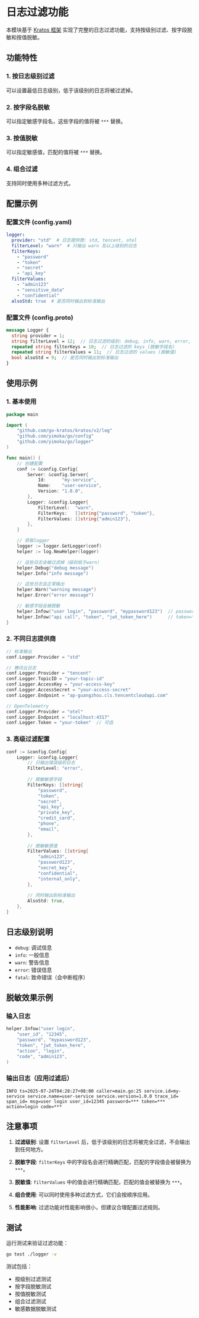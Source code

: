 # 日志过滤功能

本模块基于 [Kratos 框架](https://go-kratos.dev/docs/component/log#filter-%E6%97%A5%E5%BF%97%E8%BF%87%E6%BB%A4) 实现了完整的日志过滤功能，支持按级别过滤、按字段脱敏和按值脱敏。

## 功能特性

### 1. 按日志级别过滤
可以设置最低日志级别，低于该级别的日志将被过滤掉。

### 2. 按字段名脱敏
可以指定敏感字段名，这些字段的值将被 `***` 替换。

### 3. 按值脱敏
可以指定敏感值，匹配的值将被 `***` 替换。

### 4. 组合过滤
支持同时使用多种过滤方式。

## 配置示例

### 配置文件 (config.yaml)

```yaml
logger:
  provider: "std"  # 日志提供商: std, tencent, otel
  filterLevel: "warn"  # 只输出 warn 及以上级别的日志
  filterKeys: 
    - "password"
    - "token"
    - "secret"
    - "api_key"
  filterValues:
    - "admin123"
    - "sensitive_data"
    - "confidential"
  alsoStd: true  # 是否同时输出到标准输出
```

### 配置文件 (config.proto)

```protobuf
message Logger {
  string provider = 1;
  string filterLevel = 12;  // 日志过滤的级别: debug, info, warn, error, fatal
  repeated string filterKeys = 10;  // 日志过滤的 keys (脱敏字段名)
  repeated string filterValues = 11;  // 日志过滤的 values (脱敏值)
  bool alsoStd = 9;  // 是否同时输出到标准输出
}
```

## 使用示例

### 1. 基本使用

```go
package main

import (
    "github.com/go-kratos/kratos/v2/log"
    "github.com/yimoka/go/config"
    "github.com/yimoka/go/logger"
)

func main() {
    // 创建配置
    conf := &config.Config{
        Server: &config.Server{
            Id:      "my-service",
            Name:    "user-service",
            Version: "1.0.0",
        },
        Logger: &config.Logger{
            FilterLevel:  "warn",
            FilterKeys:   []string{"password", "token"},
            FilterValues: []string{"admin123"},
        },
    }

    // 获取logger
    logger := logger.GetLogger(conf)
    helper := log.NewHelper(logger)

    // 这些日志会被过滤掉（级别低于warn）
    helper.Debug("debug message")
    helper.Info("info message")

    // 这些日志会正常输出
    helper.Warn("warning message")
    helper.Error("error message")

    // 敏感字段会被脱敏
    helper.Infow("user login", "password", "mypassword123")  // password=***
    helper.Infow("api call", "token", "jwt_token_here")      // token=***
}
```

### 2. 不同日志提供商

```go
// 标准输出
conf.Logger.Provider = "std"

// 腾讯云日志
conf.Logger.Provider = "tencent"
conf.Logger.TopicID = "your-topic-id"
conf.Logger.AccessKey = "your-access-key"
conf.Logger.AccessSecret = "your-access-secret"
conf.Logger.Endpoint = "ap-guangzhou.cls.tencentcloudapi.com"

// OpenTelemetry
conf.Logger.Provider = "otel"
conf.Logger.Endpoint = "localhost:4317"
conf.Logger.Token = "your-token"  // 可选
```

### 3. 高级过滤配置

```go
conf := &config.Config{
    Logger: &config.Logger{
        // 只输出错误级别日志
        FilterLevel: "error",
        
        // 脱敏敏感字段
        FilterKeys: []string{
            "password",
            "token", 
            "secret",
            "api_key",
            "private_key",
            "credit_card",
            "phone",
            "email",
        },
        
        // 脱敏敏感值
        FilterValues: []string{
            "admin123",
            "password123",
            "secret_key",
            "confidential",
            "internal_only",
        },
        
        // 同时输出到标准输出
        AlsoStd: true,
    },
}
```

## 日志级别说明

- `debug`: 调试信息
- `info`: 一般信息
- `warn`: 警告信息
- `error`: 错误信息
- `fatal`: 致命错误（会中断程序）

## 脱敏效果示例

### 输入日志
```go
helper.Infow("user login", 
    "user_id", "12345",
    "password", "mypassword123",
    "token", "jwt_token_here",
    "action", "login",
    "code", "admin123",
)
```

### 输出日志（应用过滤后）
```
INFO ts=2025-07-24T04:28:27+08:00 caller=main.go:25 service.id=my-service service.name=user-service service.version=1.0.0 trace_id= span_id= msg=user login user_id=12345 password=*** token=*** action=login code=***
```

## 注意事项

1. **过滤级别**: 设置 `filterLevel` 后，低于该级别的日志将被完全过滤，不会输出到任何地方。

2. **脱敏字段**: `filterKeys` 中的字段名会进行精确匹配，匹配的字段值会被替换为 `***`。

3. **脱敏值**: `filterValues` 中的值会进行精确匹配，匹配的值会被替换为 `***`。

4. **组合使用**: 可以同时使用多种过滤方式，它们会按顺序应用。

5. **性能影响**: 过滤功能对性能影响很小，但建议合理配置过滤规则。

## 测试

运行测试来验证过滤功能：

```bash
go test ./logger -v
```

测试包括：
- 按级别过滤测试
- 按字段脱敏测试
- 按值脱敏测试
- 组合过滤测试
- 敏感数据脱敏测试 